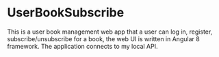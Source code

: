# UserBookSubscribe

This is a user book management web app that a user can log in, register, subscribe/unsubscribe for a book, the web UI is written in Angular 8 framework. The application connects to my local API.

